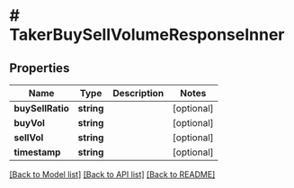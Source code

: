 # # TakerBuySellVolumeResponseInner

## Properties

Name | Type | Description | Notes
------------ | ------------- | ------------- | -------------
**buySellRatio** | **string** |  | [optional]
**buyVol** | **string** |  | [optional]
**sellVol** | **string** |  | [optional]
**timestamp** | **string** |  | [optional]

[[Back to Model list]](../../README.md#models) [[Back to API list]](../../README.md#endpoints) [[Back to README]](../../README.md)
